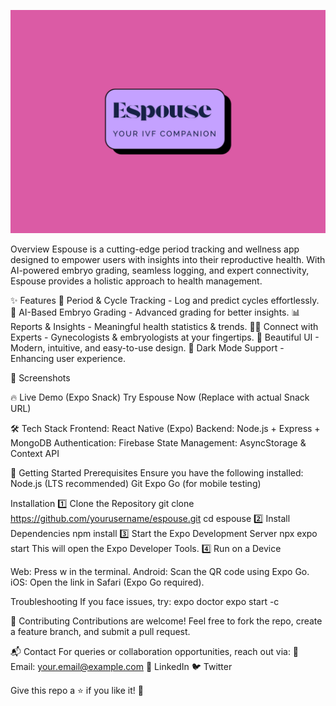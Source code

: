 ![🌟 Espouse - Your Smart Health Companion🚀](assets/readme/H1.png)

Overview
Espouse is a cutting-edge period tracking and wellness app designed to empower users with insights into their reproductive health. With AI-powered embryo grading, seamless logging, and expert connectivity, Espouse provides a holistic approach to health management.

✨ Features
📅 Period & Cycle Tracking - Log and predict cycles effortlessly.
🏥 AI-Based Embryo Grading - Advanced grading for better insights.
📊 Reports & Insights - Meaningful health statistics & trends.
👩‍⚕️ Connect with Experts - Gynecologists & embryologists at your fingertips.
🎨 Beautiful UI - Modern, intuitive, and easy-to-use design.
🌙 Dark Mode Support - Enhancing user experience.

📸 Screenshots

🔥 Live Demo (Expo Snack)
Try Espouse Now (Replace with actual Snack URL)

🛠️ Tech Stack
Frontend: React Native (Expo)
Backend: Node.js + Express + MongoDB
Authentication: Firebase
State Management: AsyncStorage & Context API

🚀 Getting Started
Prerequisites
Ensure you have the following installed:
Node.js (LTS recommended)
Git
Expo Go (for mobile testing)

Installation
1️⃣ Clone the Repository
git clone https://github.com/yourusername/espouse.git
cd espouse
2️⃣ Install Dependencies
npm install
3️⃣ Start the Expo Development Server
npx expo start
This will open the Expo Developer Tools.
4️⃣ Run on a Device

Web: Press w in the terminal.
Android: Scan the QR code using Expo Go.
iOS: Open the link in Safari (Expo Go required).

Troubleshooting
If you face issues, try:
expo doctor
expo start -c

🤝 Contributing
Contributions are welcome! Feel free to fork the repo, create a feature branch, and submit a pull request.

📬 Contact
For queries or collaboration opportunities, reach out via:
📧 Email: your.email@example.com
🔗 LinkedIn
🐦 Twitter

Give this repo a ⭐ if you like it! 🚀
